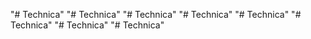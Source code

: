 "# Technica" 
"# Technica" 
"# Technica" 
"# Technica" 
"# Technica" 
"# Technica" 
"# Technica" 
"# Technica" 
